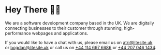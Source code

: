 # Hey There 👋🏼

We are a software development company based in the UK. We are digitally connecting businesses to their customer through stunning, high-performance webpages and applications.

If you would like to have a chat with us, please email us on [atri@litesite.uk](mailto:atri@litesite.uk) or [bogdan@litesite.uk](mailto:bogdan@litesite.uk) or call us on [+44 114 697 6686](tel:441146976686) or <a href="tel:+442070461434">+44 207 046 1434</a>.

